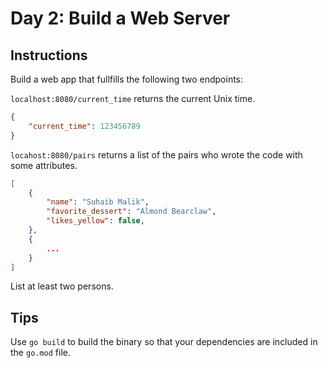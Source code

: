 # Day 2: Build a Web Server

## Instructions

Build a web app that fullfills the following two endpoints:

`localhost:8080/current_time` returns the current Unix time.
```json
{
    "current_time": 123456789
}
```

`locahost:8080/pairs` returns a list of the pairs who wrote the code with some attributes.
```json
[
    {
        "name": "Suhaib Malik",
        "favorite_dessert": "Almond Bearclaw",
        "likes_yellow": false,
    },
    {
        ...
    }
]
```
List at least two persons.

## Tips

Use `go build` to build the binary so that your dependencies are included in the `go.mod` file.
